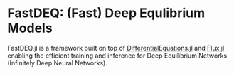 # FastDEQ: (Fast) Deep Equlibrium Models

FastDEQ.jl is a framework built on top of [DifferentialEquations.jl](https://diffeq.sciml.ai/stable/) and [Flux.jl](https://fluxml.ai) enabling the efficient training and inference for Deep Equilibrium Networks (Infinitely Deep Neural Networks).